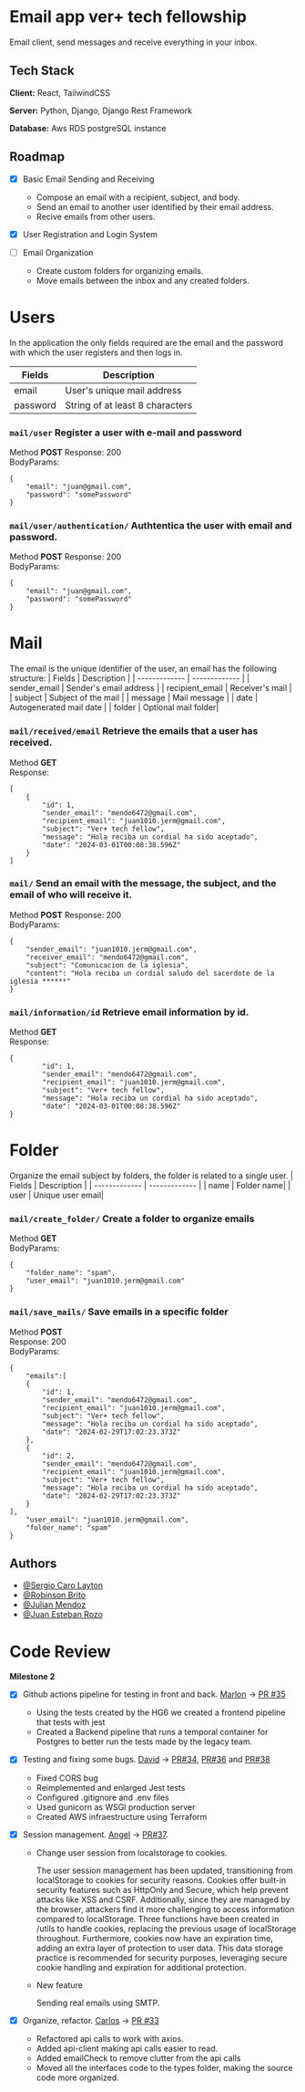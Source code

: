 # Email app ver+ tech fellowship

Email client, send messages and receive everything in your inbox.

## Tech Stack

**Client:** React, TailwindCSS

**Server:** Python, Django, Django Rest Framework

**Database:** Aws RDS postgreSQL instance

## Roadmap

- [x] Basic Email Sending and Receiving

  - Compose an email with a recipient, subject, and body.
  - Send an email to another user identified by their email address.
  - Recive emails from other users.

- [x] User Registration and Login System

- [ ] Email Organization
  - Create custom folders for organizing emails.
  - Move emails between the inbox and any created folders.

# Users

In the application the only fields required are the email and the password with which the user registers and then logs in.

| Fields   | Description                     |
| -------- | ------------------------------- |
| email    | User's unique mail address      |
| password | String of at least 8 characters |

### `mail/user` Register a user with e-mail and password<br>

Method **POST**
Response: 200 <br>
BodyParams:

```
{
    "email": "juan@gmail.com",
    "password": "somePassword"
}
```

### `mail/user/authentication/` Authtentica the user with email and password.<br>

Method **POST** Response: 200<br>
BodyParams:

```
{
    "email": "juan@gmail.com",
    "password": "somePassword"
}
```

# Mail

The email is the unique identifier of the user, an email has the following structure:
| Fields | Description |
| ------------- | ------------- |
| sender_email | Sender's email address |
| recipient_email | Receiver's mail |
| subject | Subject of the mail |
| message | Mail message |
| date | Autogenerated mail date |
| folder | Optional mail folder|

### `mail/received/email` Retrieve the emails that a user has received.<br>

Method **GET**<br>
Response:

```
[
    {
        "id": 1,
        "sender_email": "mendo6472@gmail.com",
        "recipient_email": "juan1010.jerm@gmail.com",
        "subject": "Ver+ tech fellow",
        "message": "Hola reciba un cordial ha sido aceptado",
        "date": "2024-03-01T00:08:38.596Z"
    }
]
```

### `mail/` Send an email with the message, the subject, and the email of who will receive it.<br>

Method **POST**
Response: 200 <br>
BodyParams:

```
{
    "sender_email": "juan1010.jerm@gmail.com",
    "receiver_email": "mendo6472@gmail.com",
    "subject": "Comunicacion de la iglesia",
    "content": "Hola reciba un cordial saludo del sacerdote de la iglesia ******"
}
```

### `mail/information/id` Retrieve email information by id.<br>

Method **GET**<br>
Response:

```
{
        "id": 1,
        "sender_email": "mendo6472@gmail.com",
        "recipient_email": "juan1010.jerm@gmail.com",
        "subject": "Ver+ tech fellow",
        "message": "Hola reciba un cordial ha sido aceptado",
        "date": "2024-03-01T00:08:38.596Z"
}
```

# Folder

Organize the email subject by folders, the folder is related to a single user.
| Fields | Description |
| ------------- | ------------- |
| name | Folder name|
| user | Unique user email|

### `mail/create_folder/` Create a folder to organize emails<br>

Method **GET**<br>
BodyParams:

```
{
    "folder_name": "spam",
    "user_email": "juan1010.jerm@gmail.com"
}
```

### `mail/save_mails/` Save emails in a specific folder<br>

Method **POST**<br>
Response: 200<br>
BodyParams:

```
{
    "emails":[
    {
        "id": 1,
        "sender_email": "mendo6472@gmail.com",
        "recipient_email": "juan1010.jerm@gmail.com",
        "subject": "Ver+ tech fellow",
        "message": "Hola reciba un cordial ha sido aceptado",
        "date": "2024-02-29T17:02:23.373Z"
    },
    {
        "id": 2,
        "sender_email": "mendo6472@gmail.com",
        "recipient_email": "juan1010.jerm@gmail.com",
        "subject": "Ver+ tech fellow",
        "message": "Hola reciba un cordial ha sido aceptado",
        "date": "2024-02-29T17:02:23.373Z"
    }
],
    "user_email": "juan1010.jerm@gmail.com",
    "folder_name": "spam"
}
```

## Authors

- [@Sergio Caro Layton](https://github.com/scarolayton)
- [@Robinson Brito](https://github.com/RABrL)
- [@Julian Mendoz](https://github.com/Mendo6472)
- [@Juan Esteban Rozo](https://github.com/JuanEstebanR)

# Code Review

**Milestone 2**

- [x] Github actions pipeline for testing in front and back. [Marlon](https://github.com/Marlondot)  ->   [PR #35](https://github.com/RABrL/mail-app-fellowship/pull/35)

  - Using the tests created by the HG6 we created a frontend pipeline that tests with jest 
  - Created a Backend pipeline that runs a temporal container for Postgres to better run the tests made by the legacy team. 
- [x] Testing and fixing some bugs. [David](https://github.com/imitelis)  ->  [PR#34](https://github.com/RABrL/mail-app-fellowship/pull/34),  [PR#36](https://github.com/RABrL/mail-app-fellowship/pull/36)  and  [PR#38](https://github.com/RABrL/mail-app-fellowship/pull/38)
      
    - Fixed CORS bug
    - Reimplemented and enlarged Jest tests
    - Configured .gitignore and .env files
    - Used gunicorn as WSGI production server
    - Created AWS infraestructure using Terraform
- [x] Session management. [Angel](https://github.com/AngelBrand1)  ->  [PR#37](https://github.com/RABrL/mail-app-fellowship/pull/37).
    
    - Change user session from localstorage to cookies.
    
        The user session management has been updated, transitioning from localStorage to cookies for security reasons. Cookies offer built-in security features such as HttpOnly and Secure, which help prevent attacks like XSS and CSRF. Additionally, since they are managed by the browser, attackers find it more challenging to access information compared to localStorage. Three functions have been created in /utils to handle cookies, replacing the previous usage of localStorage throughout. Furthermore, cookies now have an expiration time, adding an extra layer of protection to user data. This data storage practice is recommended for security purposes, leveraging secure cookie handling and expiration for additional protection.

    - New feature
    
        Sending real emails using SMTP.
- [x] Organize, refactor. [Carlos](https://github.com/forgionyc)  ->  [PR #33](https://github.com/RABrL/mail-app-fellowship/pull/33)
  - Refactored api calls to work with axios.
  - Added api-client making api calls easier to read.
  - Added emailCheck to remove clutter from the api calls
  - Moved all the interfaces code to the types folder, making the source code more organized.

